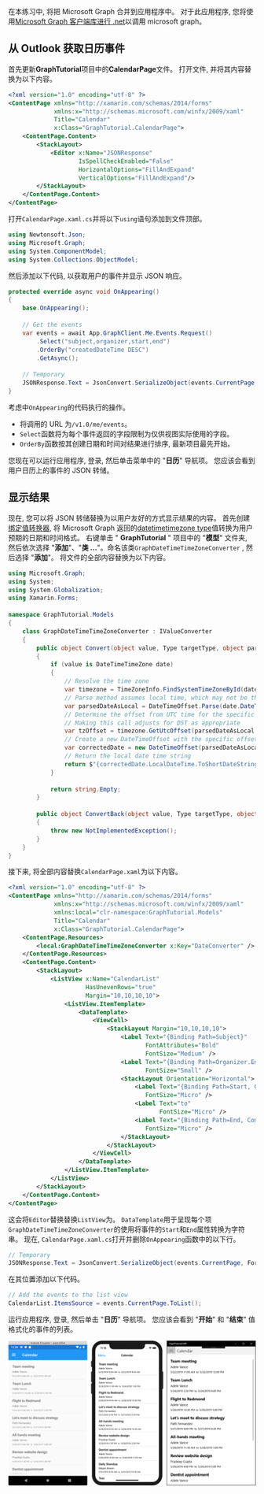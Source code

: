 <!-- markdownlint-disable MD002 MD041 -->

在本练习中, 将把 Microsoft Graph 合并到应用程序中。 对于此应用程序, 您将使用[Microsoft Graph 客户端库进行 .net](https://github.com/microsoftgraph/msgraph-sdk-dotnet)以调用 microsoft graph。

## <a name="get-calendar-events-from-outlook"></a>从 Outlook 获取日历事件

首先更新**GraphTutorial**项目中的**CalendarPage**文件。 打开文件, 并将其内容替换为以下内容。

```xml
<?xml version="1.0" encoding="utf-8" ?>
<ContentPage xmlns="http://xamarin.com/schemas/2014/forms"
             xmlns:x="http://schemas.microsoft.com/winfx/2009/xaml"
             Title="Calendar"
             x:Class="GraphTutorial.CalendarPage">
    <ContentPage.Content>
        <StackLayout>
            <Editor x:Name="JSONResponse"
                    IsSpellCheckEnabled="False"
                    HorizontalOptions="FillAndExpand"
                    VerticalOptions="FillAndExpand"/>
        </StackLayout>
    </ContentPage.Content>
</ContentPage>
```

打开`CalendarPage.xaml.cs`并将以下`using`语句添加到文件顶部。

```cs
using Newtonsoft.Json;
using Microsoft.Graph;
using System.ComponentModel;
using System.Collections.ObjectModel;
```

然后添加以下代码, 以获取用户的事件并显示 JSON 响应。

```cs
protected override async void OnAppearing()
{
    base.OnAppearing();

    // Get the events
    var events = await App.GraphClient.Me.Events.Request()
        .Select("subject,organizer,start,end")
        .OrderBy("createdDateTime DESC")
        .GetAsync();

    // Temporary
    JSONResponse.Text = JsonConvert.SerializeObject(events.CurrentPage, Formatting.Indented);
}
```

考虑中`OnAppearing`的代码执行的操作。

- 将调用的 URL 为`/v1.0/me/events`。
- `Select`函数将为每个事件返回的字段限制为仅供视图实际使用的字段。
- `OrderBy`函数按其创建日期和时间对结果进行排序, 最新项目最先开始。

您现在可以运行应用程序, 登录, 然后单击菜单中的 "**日历**" 导航项。 您应该会看到用户日历上的事件的 JSON 转储。

## <a name="display-the-results"></a>显示结果

现在, 您可以将 JSON 转储替换为以用户友好的方式显示结果的内容。 首先创建[绑定值转换器](/xamarin/xamarin-forms/xaml/xaml-basics/data-binding-basics#binding-value-converters), 将 Microsoft Graph 返回的[datetimetimezone type](/graph/api/resources/datetimetimezone?view=graph-rest-1.0)值转换为用户预期的日期和时间格式。 右键单击 " **GraphTutorial** " 项目中的 "**模型**" 文件夹, 然后依次选择 "**添加**"、"**类 ...**"。命名该类`GraphDateTimeTimeZoneConverter` , 然后选择 "**添加**"。 将文件的全部内容替换为以下内容。

```cs
using Microsoft.Graph;
using System;
using System.Globalization;
using Xamarin.Forms;

namespace GraphTutorial.Models
{
    class GraphDateTimeTimeZoneConverter : IValueConverter
    {
        public object Convert(object value, Type targetType, object parameter, CultureInfo culture)
        {
            if (value is DateTimeTimeZone date)
            {
                // Resolve the time zone
                var timezone = TimeZoneInfo.FindSystemTimeZoneById(date.TimeZone);
                // Parse method assumes local time, which may not be the case
                var parsedDateAsLocal = DateTimeOffset.Parse(date.DateTime);
                // Determine the offset from UTC time for the specific date
                // Making this call adjusts for DST as appropriate
                var tzOffset = timezone.GetUtcOffset(parsedDateAsLocal.DateTime);
                // Create a new DateTimeOffset with the specific offset from UTC
                var correctedDate = new DateTimeOffset(parsedDateAsLocal.DateTime, tzOffset);
                // Return the local date time string
                return $"{correctedDate.LocalDateTime.ToShortDateString()} {correctedDate.LocalDateTime.ToShortTimeString()}";
            }

            return string.Empty;
        }

        public object ConvertBack(object value, Type targetType, object parameter, CultureInfo culture)
        {
            throw new NotImplementedException();
        }
    }
}
```

接下来, 将全部内容替换`CalendarPage.xaml`为以下内容。

```xml
<?xml version="1.0" encoding="utf-8" ?>
<ContentPage xmlns="http://xamarin.com/schemas/2014/forms"
             xmlns:x="http://schemas.microsoft.com/winfx/2009/xaml"
             xmlns:local="clr-namespace:GraphTutorial.Models"
             Title="Calendar"
             x:Class="GraphTutorial.CalendarPage">
    <ContentPage.Resources>
        <local:GraphDateTimeTimeZoneConverter x:Key="DateConverter" />
    </ContentPage.Resources>
    <ContentPage.Content>
        <StackLayout>
            <ListView x:Name="CalendarList"
                      HasUnevenRows="true"
                      Margin="10,10,10,10">
                <ListView.ItemTemplate>
                    <DataTemplate>
                        <ViewCell>
                            <StackLayout Margin="10,10,10,10">
                                <Label Text="{Binding Path=Subject}"
                                       FontAttributes="Bold"
                                       FontSize="Medium" />
                                <Label Text="{Binding Path=Organizer.EmailAddress.Name}"
                                       FontSize="Small" />
                                <StackLayout Orientation="Horizontal">
                                    <Label Text="{Binding Path=Start, Converter={StaticResource DateConverter}}"
                                       FontSize="Micro" />
                                    <Label Text="to"
                                           FontSize="Micro" />
                                    <Label Text="{Binding Path=End, Converter={StaticResource DateConverter}}"
                                       FontSize="Micro" />
                                </StackLayout>
                            </StackLayout>
                        </ViewCell>
                    </DataTemplate>
                </ListView.ItemTemplate>
            </ListView>
        </StackLayout>
    </ContentPage.Content>
</ContentPage>
```

这会将`Editor`替换替换`ListView`为。 `DataTemplate`用于呈现每个项`GraphDateTimeTimeZoneConverter`的使用将事件的`Start`和`End`属性转换为字符串。 现在, `CalendarPage.xaml.cs`打开并删除`OnAppearing`函数中的以下行。

```cs
// Temporary
JSONResponse.Text = JsonConvert.SerializeObject(events.CurrentPage, Formatting.Indented);
```

在其位置添加以下代码。

```cs
// Add the events to the list view
CalendarList.ItemsSource = events.CurrentPage.ToList();
```

运行应用程序, 登录, 然后单击 "**日历**" 导航项。 您应该会看到 "**开始**" 和 "**结束**" 值格式化的事件的列表。

![事件表的屏幕截图](./images/calendar-page.png)
